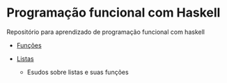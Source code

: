 # Programação funcional com Haskell
Repositório para aprendizado de programação funcional com haskell

- [Funções](funcoes.md)

- [Listas](listas.md)
    - Esudos sobre listas e suas funções
